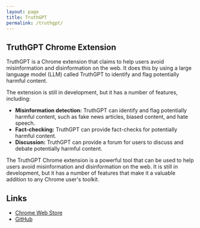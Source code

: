 ```yaml
---
layout: page
title: TruthGPT
permalink: /truthgpt/
---
```


## TruthGPT Chrome Extension

TruthGPT is a Chrome extension that claims to help users avoid misinformation and disinformation on the web. It does this by using a large language model (LLM) called TruthGPT to identify and flag potentially harmful content.

The extension is still in development, but it has a number of features, including:

* **Misinformation detection:** TruthGPT can identify and flag potentially harmful content, such as fake news articles, biased content, and hate speech.
* **Fact-checking:** TruthGPT can provide fact-checks for potentially harmful content.
* **Discussion:** TruthGPT can provide a forum for users to discuss and debate potentially harmful content.

The TruthGPT Chrome extension is a powerful tool that can be used to help users avoid misinformation and disinformation on the web. It is still in development, but it has a number of features that make it a valuable addition to any Chrome user's toolkit.

## Links

* [Chrome Web Store](https://chrome.google.com/webstore/detail/truthgpt-no-hallucination/ekaamfcgakjaolehpokjkilkghkbanic/related?hl=en&authuser=0)
* [GitHub](https://github.com/singularitylabs-ai/truthgpt-mini)
